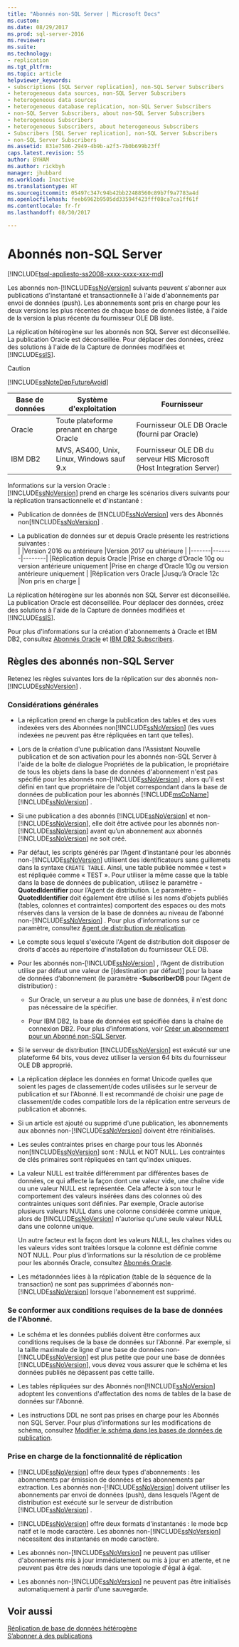 ```yaml
---
title: "Abonnés non-SQL Server | Microsoft Docs"
ms.custom: 
ms.date: 08/29/2017
ms.prod: sql-server-2016
ms.reviewer: 
ms.suite: 
ms.technology:
- replication
ms.tgt_pltfrm: 
ms.topic: article
helpviewer_keywords:
- subscriptions [SQL Server replication], non-SQL Server Subscribers
- heterogeneous data sources, non-SQL Server Subscribers
- heterogeneous data sources
- heterogeneous database replication, non-SQL Server Subscribers
- non-SQL Server Subscribers, about non-SQL Server Subscribers
- heterogeneous Subscribers
- heterogeneous Subscribers, about heterogeneous Subscribers
- Subscribers [SQL Server replication], non-SQL Server Subscribers
- non-SQL Server Subscribers
ms.assetid: 831e7586-2949-4b9b-a2f3-7b0b699b23ff
caps.latest.revision: 55
author: BYHAM
ms.author: rickbyh
manager: jhubbard
ms.workload: Inactive
ms.translationtype: HT
ms.sourcegitcommit: 05497c347c94b42bb22488560c89b7f9a7783a4d
ms.openlocfilehash: feeb6962b9505dd33594f423fff08ca7ca1ff61f
ms.contentlocale: fr-fr
ms.lasthandoff: 08/30/2017

---
```

# <a name="non-sql-server-subscribers"></a>Abonnés non-SQL Server  
[!INCLUDE[tsql-appliesto-ss2008-xxxx-xxxx-xxx-md](../../../includes/tsql-appliesto-ss2008-xxxx-xxxx-xxx-md.md)]  

Les abonnés non-[!INCLUDE[ssNoVersion](../../../includes/ssnoversion-md.md)] suivants peuvent s'abonner aux publications d'instantané et transactionnelle à l'aide d'abonnements par envoi de données (push). Les abonnements sont pris en charge pour les deux versions les plus récentes de chaque base de données listée, à l'aide de la version la plus récente du fournisseur OLE DB listé.  
  
 La réplication hétérogène sur les abonnés non SQL Server est déconseillée. La publication Oracle est déconseillée. Pour déplacer des données, créez des solutions à l'aide de la Capture de données modifiées et [!INCLUDE[ssIS](../../../includes/ssis-md.md)].  
  
> [!CAUTION]  
>  [!INCLUDE[ssNoteDepFutureAvoid](../../../includes/ssnotedepfutureavoid-md.md)]  
  
|Base de données|Système d'exploitation|Fournisseur|  
|--------------|----------------------|--------------|  
|Oracle|Toute plateforme prenant en charge Oracle|Fournisseur OLE DB Oracle (fourni par Oracle)|  
|IBM DB2|MVS, AS400, Unix, Linux, Windows sauf 9.x|Fournisseur OLE DB du serveur HIS Microsoft (Host Integration Server)|  

Informations sur la version Oracle :  
[!INCLUDE[ssNoVersion](../../../includes/ssnoversion-md.md)] prend en charge les scénarios divers suivants pour la réplication transactionnelle et d'instantané :  
  
-   Publication de données de [!INCLUDE[ssNoVersion](../../../includes/ssnoversion-md.md)] vers des Abonnés non[!INCLUDE[ssNoVersion](../../../includes/ssnoversion-md.md)] .  

-   La publication de données sur et depuis Oracle présente les restrictions suivantes :  
  | |Version 2016 ou antérieure |Version 2017 ou ultérieure |
  |-------|-------|--------|
  |Réplication depuis Oracle |Prise en charge d’Oracle 10g ou version antérieure uniquement |Prise en charge d’Oracle 10g ou version antérieure uniquement |
  |Réplication vers Oracle |Jusqu’à Oracle 12c |Non pris en charge |


 La réplication hétérogène sur les abonnés non SQL Server est déconseillée. La publication Oracle est déconseillée. Pour déplacer des données, créez des solutions à l'aide de la Capture de données modifiées et [!INCLUDE[ssIS](../../../includes/ssis-md.md)].  

Pour plus d'informations sur la création d'abonnements à Oracle et IBM DB2, consultez [Abonnés Oracle](../../../relational-databases/replication/non-sql/oracle-subscribers.md) et [IBM DB2 Subscribers](../../../relational-databases/replication/non-sql/ibm-db2-subscribers.md).  
  
## <a name="considerations-for-non-sql-server-subscribers"></a>Règles des abonnés non-SQL Server  
 Retenez les règles suivantes lors de la réplication sur des abonnés non-[!INCLUDE[ssNoVersion](../../../includes/ssnoversion-md.md)] .  
  
### <a name="general-considerations"></a>Considérations générales  
  
-   La réplication prend en charge la publication des tables et des vues indexées vers des Abonnées non[!INCLUDE[ssNoVersion](../../../includes/ssnoversion-md.md)] (les vues indexées ne peuvent pas être répliquées en tant que telles).  
  
-   Lors de la création d'une publication dans l'Assistant Nouvelle publication et de son activation pour les abonnés non-SQL Server à l'aide de la boîte de dialogue Propriétés de la publication, le propriétaire de tous les objets dans la base de données d'abonnement n'est pas spécifié pour les abonnés non-[!INCLUDE[ssNoVersion](../../../includes/ssnoversion-md.md)] , alors qu'il est défini en tant que propriétaire de l'objet correspondant dans la base de données de publication pour les abonnés [!INCLUDE[msCoName](../../../includes/msconame-md.md)] [!INCLUDE[ssNoVersion](../../../includes/ssnoversion-md.md)] .  
  
-   Si une publication a des abonnés [!INCLUDE[ssNoVersion](../../../includes/ssnoversion-md.md)] et non-[!INCLUDE[ssNoVersion](../../../includes/ssnoversion-md.md)], elle doit être activée pour les abonnés non-[!INCLUDE[ssNoVersion](../../../includes/ssnoversion-md.md)] avant qu’un abonnement aux abonnés [!INCLUDE[ssNoVersion](../../../includes/ssnoversion-md.md)] ne soit créé.  
  
-   Par défaut, les scripts générés par l’Agent d’instantané pour les abonnés non-[!INCLUDE[ssNoVersion](../../../includes/ssnoversion-md.md)] utilisent des identificateurs sans guillemets dans la syntaxe `CREATE TABLE`. Ainsi, une table publiée nommée « test » est répliquée comme « TEST ». Pour utiliser la même casse que la table dans la base de données de publication, utilisez le paramètre **-QuotedIdentifier** pour l’Agent de distribution. Le paramètre **-QuotedIdentifier** doit également être utilisé si les noms d’objets publiés (tables, colonnes et contraintes) comportent des espaces ou des mots réservés dans la version de la base de données au niveau de l’abonné non-[!INCLUDE[ssNoVersion](../../../includes/ssnoversion-md.md)] . Pour plus d'informations sur ce paramètre, consultez [Agent de distribution de réplication](../../../relational-databases/replication/agents/replication-distribution-agent.md).  
  
-   Le compte sous lequel s'exécute l'Agent de distribution doit disposer de droits d'accès au répertoire d'installation du fournisseur OLE DB.  
  
-   Pour les abonnés non-[!INCLUDE[ssNoVersion](../../../includes/ssnoversion-md.md)] , l’Agent de distribution utilise par défaut une valeur de [(destination par défaut)] pour la base de données d’abonnement (le paramètre **-SubscriberDB** pour l’Agent de distribution) :  
  
    -   Sur Oracle, un serveur a au plus une base de données, il n'est donc pas nécessaire de la spécifier.  
  
    -   Pour IBM DB2, la base de données est spécifiée dans la chaîne de connexion DB2. Pour plus d’informations, voir [Créer un abonnement pour un Abonné non-SQL Server](../../../relational-databases/replication/create-a-subscription-for-a-non-sql-server-subscriber.md).  
  
-   Si le serveur de distribution [!INCLUDE[ssNoVersion](../../../includes/ssnoversion-md.md)] est exécuté sur une plateforme 64 bits, vous devez utiliser la version 64 bits du fournisseur OLE DB approprié.  
  
-   La réplication déplace les données en format Unicode quelles que soient les pages de classement/de codes utilisées sur le serveur de publication et sur l'Abonné. Il est recommandé de choisir une page de classement/de codes compatible lors de la réplication entre serveurs de publication et abonnés.  
  
-   Si un article est ajouté ou supprimé d'une publication, les abonnements aux abonnés non-[!INCLUDE[ssNoVersion](../../../includes/ssnoversion-md.md)] doivent être réinitialisés.  
  
-   Les seules contraintes prises en charge pour tous les Abonnés non[!INCLUDE[ssNoVersion](../../../includes/ssnoversion-md.md)] sont : NULL et NOT NULL. Les contraintes de clés primaires sont répliquées en tant qu'index uniques.  
  
-   La valeur NULL est traitée différemment par différentes bases de données, ce qui affecte la façon dont une valeur vide, une chaîne vide ou une valeur NULL est représentée. Cela affecte à son tour le comportement des valeurs insérées dans des colonnes où des contraintes uniques sont définies. Par exemple, Oracle autorise plusieurs valeurs NULL dans une colonne considérée comme unique, alors de [!INCLUDE[ssNoVersion](../../../includes/ssnoversion-md.md)] n'autorise qu'une seule valeur NULL dans une colonne unique.  
  
     Un autre facteur est la façon dont les valeurs NULL, les chaînes vides ou les valeurs vides sont traitées lorsque la colonne est définie comme NOT NULL. Pour plus d'informations sur la résolution de ce problème pour les abonnés Oracle, consultez [Abonnés Oracle](../../../relational-databases/replication/non-sql/oracle-subscribers.md).  
  
-   Les métadonnées liées à la réplication (table de la séquence de la transaction) ne sont pas supprimées d'abonnés non-[!INCLUDE[ssNoVersion](../../../includes/ssnoversion-md.md)] lorsque l'abonnement est supprimé.  
  
### <a name="conforming-to-the-requirements-of-the-subscriber-database"></a>Se conformer aux conditions requises de la base de données de l'Abonné.  
  
-   Le schéma et les données publiés doivent être conformes aux conditions requises de la base de données sur l'Abonné. Par exemple, si la taille maximale de ligne d'une base de données non-[!INCLUDE[ssNoVersion](../../../includes/ssnoversion-md.md)] est plus petite que pour une base de données [!INCLUDE[ssNoVersion](../../../includes/ssnoversion-md.md)], vous devez vous assurer que le schéma et les données publiés ne dépassent pas cette taille.  
  
-   Les tables répliquées sur des Abonnés non[!INCLUDE[ssNoVersion](../../../includes/ssnoversion-md.md)] adoptent les conventions d'affectation des noms de tables de la base de données sur l'Abonné.  
  
-   Les instructions DDL ne sont pas prises en charge pour les Abonnés non SQL Server. Pour plus d’informations sur les modifications de schéma, consultez [Modifier le schéma dans les bases de données de publication](../../../relational-databases/replication/publish/make-schema-changes-on-publication-databases.md).  
  
### <a name="replication-feature-support"></a>Prise en charge de la fonctionnalité de réplication  
  
-   [!INCLUDE[ssNoVersion](../../../includes/ssnoversion-md.md)] offre deux types d'abonnements : les abonnements par émission de données et les abonnements par extraction. Les abonnés non-[!INCLUDE[ssNoVersion](../../../includes/ssnoversion-md.md)] doivent utiliser les abonnements par envoi de données (push), dans lesquels l'Agent de distribution est exécuté sur le serveur de distribution [!INCLUDE[ssNoVersion](../../../includes/ssnoversion-md.md)] .  
  
-   [!INCLUDE[ssNoVersion](../../../includes/ssnoversion-md.md)] offre deux formats d'instantanés : le mode bcp natif et le mode caractère. Les abonnés non-[!INCLUDE[ssNoVersion](../../../includes/ssnoversion-md.md)] nécessitent des instantanés en mode caractère.  
  
-   Les abonnés non-[!INCLUDE[ssNoVersion](../../../includes/ssnoversion-md.md)] ne peuvent pas utiliser d'abonnements mis à jour immédiatement ou mis à jour en attente, et ne peuvent pas être des nœuds dans une topologie d'égal à égal.  
  
-   Les abonnés non-[!INCLUDE[ssNoVersion](../../../includes/ssnoversion-md.md)] ne peuvent pas être initialisés automatiquement à partir d'une sauvegarde.  
  
## <a name="see-also"></a>Voir aussi  
 [Réplication de base de données hétérogène](../../../relational-databases/replication/non-sql/heterogeneous-database-replication.md)   
 [S’abonner à des publications](../../../relational-databases/replication/subscribe-to-publications.md)  
  
  

